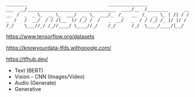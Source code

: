 ```dockerfile
________                               _______________
___  __/__________________________________  ____/__  /________      __
__  /  _  _ \_  __ \_  ___/  __ \_  ___/_  /_   __  /_  __ \_ | /| / /
_  /   /  __/  / / /(__  )/ /_/ /  /   _  __/   _  / / /_/ /_ |/ |/ /
/_/    \___//_/ /_//____/ \____//_/    /_/      /_/  \____/____/|__/
```

https://www.tensorflow.org/datasets

https://knowyourdata-tfds.withgoogle.com/

https://tfhub.dev/

- Text (BERT)
- Vision - CNN (Images/Video)
- Audio (Generate)
- Generative